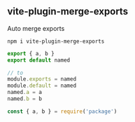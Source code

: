 ## vite-plugin-merge-exports

Auto merge exports

```shell
npm i vite-plugin-merge-exports
```

```js
export { a, b }
export default named

// to
module.exports = named
module.default = named
named.a = a
named.b = b

const { a, b } = require('package')
```
